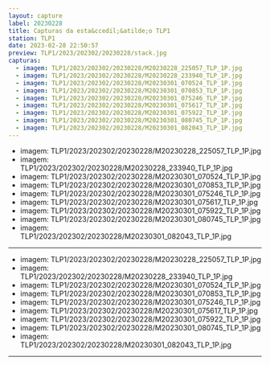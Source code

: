 ```yaml
---
layout: capture
label: 20230228
title: Capturas da esta&ccedil;&atilde;o TLP1
station: TLP1
date: 2023-02-28 22:50:57
preview: TLP1/2023/202302/20230228/stack.jpg
capturas:
  - imagem: TLP1/2023/202302/20230228/M20230228_225057_TLP_1P.jpg
  - imagem: TLP1/2023/202302/20230228/M20230228_233940_TLP_1P.jpg
  - imagem: TLP1/2023/202302/20230228/M20230301_070524_TLP_1P.jpg
  - imagem: TLP1/2023/202302/20230228/M20230301_070853_TLP_1P.jpg
  - imagem: TLP1/2023/202302/20230228/M20230301_075246_TLP_1P.jpg
  - imagem: TLP1/2023/202302/20230228/M20230301_075617_TLP_1P.jpg
  - imagem: TLP1/2023/202302/20230228/M20230301_075922_TLP_1P.jpg
  - imagem: TLP1/2023/202302/20230228/M20230301_080745_TLP_1P.jpg
  - imagem: TLP1/2023/202302/20230228/M20230301_082043_TLP_1P.jpg
---
```

  - imagem: TLP1/2023/202302/20230228/M20230228_225057_TLP_1P.jpg
  - imagem: TLP1/2023/202302/20230228/M20230228_233940_TLP_1P.jpg
  - imagem: TLP1/2023/202302/20230228/M20230301_070524_TLP_1P.jpg
  - imagem: TLP1/2023/202302/20230228/M20230301_070853_TLP_1P.jpg
  - imagem: TLP1/2023/202302/20230228/M20230301_075246_TLP_1P.jpg
  - imagem: TLP1/2023/202302/20230228/M20230301_075617_TLP_1P.jpg
  - imagem: TLP1/2023/202302/20230228/M20230301_075922_TLP_1P.jpg
  - imagem: TLP1/2023/202302/20230228/M20230301_080745_TLP_1P.jpg
  - imagem: TLP1/2023/202302/20230228/M20230301_082043_TLP_1P.jpg
---
  - imagem: TLP1/2023/202302/20230228/M20230228_225057_TLP_1P.jpg
  - imagem: TLP1/2023/202302/20230228/M20230228_233940_TLP_1P.jpg
  - imagem: TLP1/2023/202302/20230228/M20230301_070524_TLP_1P.jpg
  - imagem: TLP1/2023/202302/20230228/M20230301_070853_TLP_1P.jpg
  - imagem: TLP1/2023/202302/20230228/M20230301_075246_TLP_1P.jpg
  - imagem: TLP1/2023/202302/20230228/M20230301_075617_TLP_1P.jpg
  - imagem: TLP1/2023/202302/20230228/M20230301_075922_TLP_1P.jpg
  - imagem: TLP1/2023/202302/20230228/M20230301_080745_TLP_1P.jpg
  - imagem: TLP1/2023/202302/20230228/M20230301_082043_TLP_1P.jpg
---
